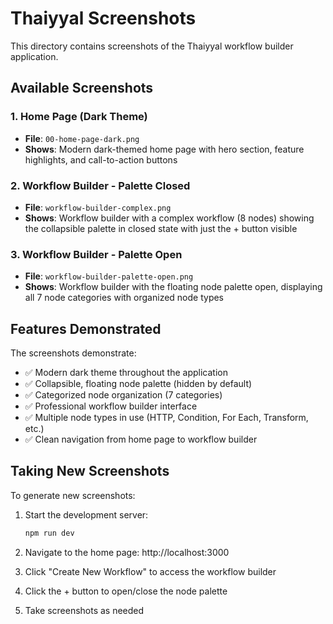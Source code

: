 # Thaiyyal Screenshots

This directory contains screenshots of the Thaiyyal workflow builder application.

## Available Screenshots

### 1. Home Page (Dark Theme)
- **File**: `00-home-page-dark.png`
- **Shows**: Modern dark-themed home page with hero section, feature highlights, and call-to-action buttons

### 2. Workflow Builder - Palette Closed
- **File**: `workflow-builder-complex.png`
- **Shows**: Workflow builder with a complex workflow (8 nodes) showing the collapsible palette in closed state with just the + button visible

### 3. Workflow Builder - Palette Open
- **File**: `workflow-builder-palette-open.png`
- **Shows**: Workflow builder with the floating node palette open, displaying all 7 node categories with organized node types

## Features Demonstrated

The screenshots demonstrate:
- ✅ Modern dark theme throughout the application
- ✅ Collapsible, floating node palette (hidden by default)
- ✅ Categorized node organization (7 categories)
- ✅ Professional workflow builder interface
- ✅ Multiple node types in use (HTTP, Condition, For Each, Transform, etc.)
- ✅ Clean navigation from home page to workflow builder

## Taking New Screenshots

To generate new screenshots:

1. Start the development server:
   ```bash
   npm run dev
   ```

2. Navigate to the home page: http://localhost:3000
3. Click "Create New Workflow" to access the workflow builder
4. Click the + button to open/close the node palette
5. Take screenshots as needed
